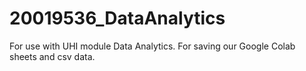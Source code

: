 # 20019536_DataAnalytics
For use with UHI module Data Analytics.
For saving our Google Colab sheets and csv data.
